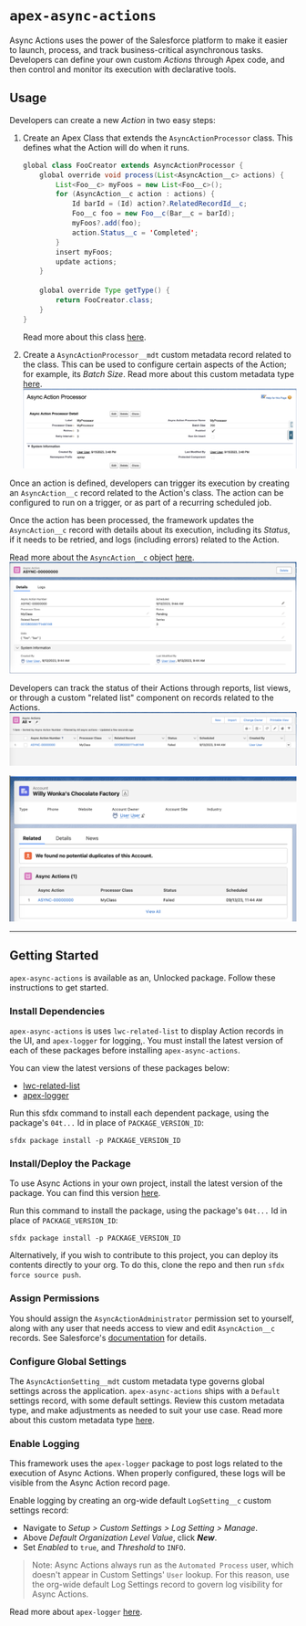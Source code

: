 # `apex-async-actions`

Async Actions uses the power of the Salesforce platform to make it easier to launch, process, and track business-critical asynchronous tasks. Developers can define your own custom _Actions_ through Apex code, and then control and monitor its execution with declarative tools.

## **Usage**

Developers can create a new _Action_ in two easy steps:

1. Create an Apex Class that extends the `AsyncActionProcessor` class. This defines what the Action will do when it runs.

    ```java
    global class FooCreator extends AsyncActionProcessor {
        global override void process(List<AsyncAction__c> actions) {
            List<Foo__c> myFoos = new List<Foo__c>();
            for (AsyncAction__c action : actions) {
                Id barId = (Id) action?.RelatedRecordId__c;
                Foo__c foo = new Foo__c(Bar__c = barId);
                myFoos?.add(foo);
                action.Status__c = 'Completed';
            }
            insert myFoos;
            update actions;
        }

        global override Type getType() {
            return FooCreator.class;
        }
    }
    ```

    Read more about this class [here](/docs/ASYNCACTIONPROCESSOR.md).

2. Create a `AsyncActionProcessor__mdt` custom metadata record related to the class. This can be used to configure certain aspects of the Action; for example, its _Batch Size_. Read more about this custom metadata type [here](/docs/PROCESSORMETADATA.md).
   ![An AsyncActionProcessor__mdt Record](/media/sample_processor_config.png)

Once an action is defined, developers can trigger its execution by creating an `AsyncAction__c` record related to the Action's class. The action can be configured to run on a trigger, or as part of a recurring scheduled job.

Once the action has been processed, the framework updates the `AsyncAction__c` record with details about its execution, including its _Status_, if it needs to be retried, and logs (including errors) related to the Action.

Read more about the `AsyncAction__c` object [here](/docs/ASYNCACTION.md).
![An AsyncAction__c record](/media/sample_async_action.png)

Developers can track the status of their Actions through reports, list views, or through a custom "related list" component on records related to the Actions.
![Async Action List View](/media/list_view.png)

![The Async Action Related List Component](/media/related_list.png)

---

## **Getting Started**

`apex-async-actions` is available as an, Unlocked package. Follow these instructions to get started.

### Install Dependencies

`apex-async-actions` is uses `lwc-related-list` to display Action records in the UI, and `apex-logger` for logging,. You must install the latest version of each of these packages before installing `apex-async-actions`.

You can view the latest versions of these packages below:

-   [lwc-related-list](https://github.com/jasonsiders/lwc-related-list/releases/latest)
-   [apex-logger](https://github.com/jasonsiders/apex-logger/releases/latest)

Run this sfdx command to install each dependent package, using the package's `04t...` Id in place of `PACKAGE_VERSION_ID`:

```
sfdx package install -p PACKAGE_VERSION_ID
```

### Install/Deploy the Package

To use Async Actions in your own project, install the latest version of the package. You can find this version [here](https://github.com/jasonsiders/apex-async-actions/releases/latest).

Run this command to install the package, using the package's `04t...` Id in place of `PACKAGE_VERSION_ID`:

```
sfdx package install -p PACKAGE_VERSION_ID
```

Alternatively, if you wish to contribute to this project, you can deploy its contents directly to your org. To do this, clone the repo and then run `sfdx force source push`.

### Assign Permissions

You should assign the `AsyncActionAdministrator` permission set to yourself, along with any user that needs access to view and edit `AsyncAction__c` records. See Salesforce's [documentation](https://help.salesforce.com/s/articleView?id=sf.perm_sets_mass_assign.htm&type=5) for details.

### Configure Global Settings

The `AsyncActionSetting__mdt` custom metadata type governs global settings across the application. `apex-async-actions` ships with a `Default` settings record, with some default settings. Review this custom metadata type, and make adjustments as needed to suit your use case. Read more about this custom metadata type [here](/docs/SETTINGS.md).

### Enable Logging

This framework uses the `apex-logger` package to post logs related to the execution of Async Actions. When properly configured, these logs will be visible from the Async Action record page.

Enable logging by creating an org-wide default `LogSetting__c` custom settings record:

-   Navigate to _Setup > Custom Settings > Log Setting > Manage_.
-   Above _Default Organization Level Value_, click **_New_**.
-   Set _Enabled_ to `true`, and _Threshold_ to `INFO`.

> Note: Async Actions always run as the `Automated Process` user, which doesn't appear in Custom Settings' `User` lookup. For this reason, use the org-wide default Log Settings record to govern log visibility for Async Actions.

Read more about `apex-logger` [here](https://github.com/jasonsiders/apex-logger).
